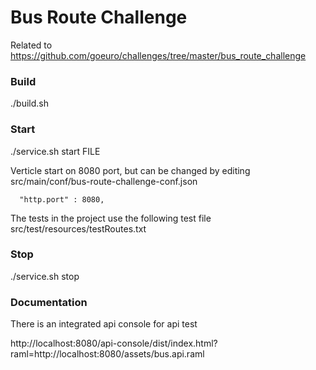 # Bus Route Challenge

Related to https://github.com/goeuro/challenges/tree/master/bus_route_challenge

### Build

./build.sh

### Start

./service.sh start FILE

Verticle start on 8080 port, but can be changed by editing src/main/conf/bus-route-challenge-conf.json

```
  "http.port" : 8080,
```

The tests in the project use the following test file src/test/resources/testRoutes.txt

### Stop

./service.sh stop

### Documentation

There is an integrated api console for api test

http://localhost:8080/api-console/dist/index.html?raml=http://localhost:8080/assets/bus.api.raml

